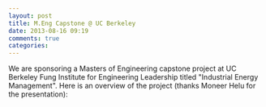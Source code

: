 ```yaml
---
layout: post
title: M.Eng Capstone @ UC Berkeley
date: 2013-08-16 09:19
comments: true
categories: 
---
```


We are sponsoring a Masters of Engineering capstone project at UC Berkeley Fung Institute for Engineering Leadership titled "Industrial Energy Management". Here is an overview of the project (thanks Moneer Helu for the presentation):

<script async class="speakerdeck-embed" data-id="622be1b0e8530130f62e52ef769eb8f4" data-ratio="1.29456384323641" src="//speakerdeck.com/assets/embed.js"></script>
